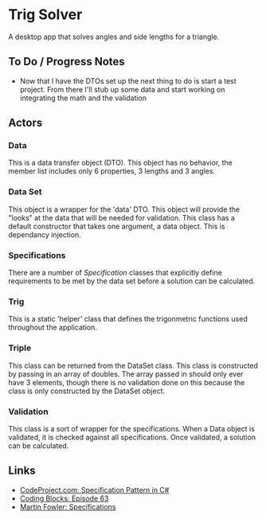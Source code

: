 ﻿# Trig Solver

 A desktop app that solves angles and side lengths for a triangle.

## To Do / Progress Notes

- Now that I have the DTOs set up the next thing to do is start a test project.  From there I'll stub up some data and start working on integrating the math and the validation


## Actors

### Data

This is a data transfer object (DTO).  This object has no behavior, the member list includes only 6  properties, 3 lengths and 3 angles.

### Data Set

This object is a wrapper for the 'data' DTO.  This object will provide the "looks" at the data that will be needed for validation.  This class has a default constructor that takes one argument, a data object.  This is dependancy injection.

### Specifications

There are a number of *Specification* classes that explicitly define requirements to be met by the data set before a solution can be calculated.

### Trig

This is a static 'helper' class that defines the trigonmetric functions used throughout the application.

### Triple

This class can be returned from the DataSet class.  This class is constructed by passing in an array of doubles.  The array passed in should only ever have 3 elements, though there is no validation done on this because the class is only constructed by the DataSet object.

### Validation

This class is a sort of wrapper for the specifications.  When a Data object is validated, it is checked against all specifications.  Once validated, a solution can be calculated.


## Links

- [CodeProject.com: Specification Pattern in C#](https://www.codeproject.com/Articles/670115/Specification-pattern-in-Csharp)
- [Coding Blocks: Episode 63](https://www.codingblocks.net/podcast/explicit-constraints-processes-specification-pattern-and-more/)
- [Martin Fowler: Specifications](https://www.martinfowler.com/apsupp/spec.pdf)